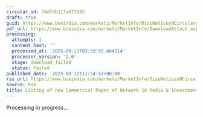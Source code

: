 ```yaml
---
circular_id: 74d7db117a673585
draft: true
guid: https://www.bseindia.com/markets/MarketInfo/DispNoticesNCirculars.aspx?Noticeid={6D4A8AF2-DB35-48AC-B391-BEE4EACD97BC}&noticeno=20250912-65&dt=09/12/2025&icount=65&totcount=103&flag=0
pdf_url: https://www.bseindia.com/markets/MarketInfo/DownloadAttach.aspx?id=20250912-65&attachedId=
processing:
  attempts: 1
  content_hash: ''
  processed_at: '2025-09-13T03:33:55.664214'
  processor_version: '2.0'
  stage: download_failed
  status: failed
published_date: '2025-09-12T11:54:57+00:00'
rss_url: https://www.bseindia.com/markets/MarketInfo/DispNoticesNCirculars.aspx?Noticeid={6D4A8AF2-DB35-48AC-B391-BEE4EACD97BC}&noticeno=20250912-65&dt=09/12/2025&icount=65&totcount=103&flag=0
source: bse
title: Listing of new Commercial Paper of Network 18 Media & Investments Limited
---
```


Processing in progress...